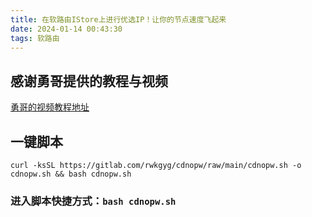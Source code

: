 ```yaml
---
title: 在软路由IStore上进行优选IP！让你的节点速度飞起来
date: 2024-01-14 00:43:30
tags: 软路由
---
```


## 感谢勇哥提供的教程与视频

[勇哥的视频教程地址](https://ygkkk.blogspot.com/2023/09/openwrt-cdnip.html)

## 一键脚本

```
curl -ksSL https://gitlab.com/rwkgyg/cdnopw/raw/main/cdnopw.sh -o cdnopw.sh && bash cdnopw.sh
```



### 进入脚本快捷方式：`bash cdnopw.sh`
